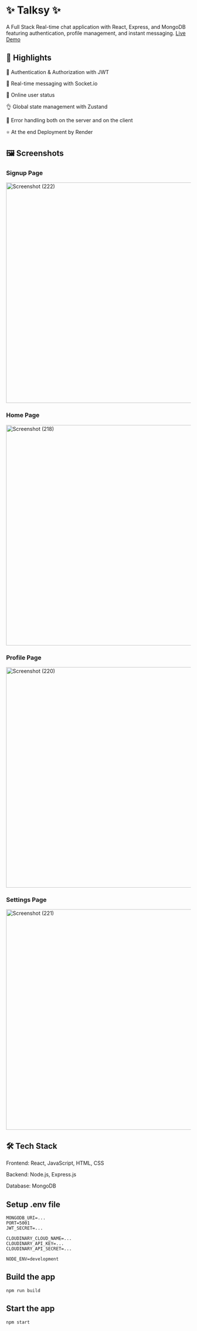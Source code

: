 # ✨ Talksy ✨
A Full Stack Real-time chat application with React, Express, and MongoDB featuring authentication, profile management, and instant messaging.
[Live Demo](https://talksy-z6ya.onrender.com)


## 🚀 Highlights

🎃 Authentication & Authorization with JWT

👾 Real-time messaging with Socket.io

🚀 Online user status

👌 Global state management with Zustand

🐞 Error handling both on the server and on the client

⭐ At the end Deployment by Render


## 🖼 Screenshots

### Signup Page
<img width="800" height="600" alt="Screenshot (222)" src="https://github.com/user-attachments/assets/488e7065-c518-45ae-8267-0309e062bb45" />

### Home Page
<img width="800" height="600" alt="Screenshot (218)" src="https://github.com/user-attachments/assets/adf9bd21-e0d8-45e8-8dc4-117c471470c4" />

### Profile Page
<img width="800" height="600" alt="Screenshot (220)" src="https://github.com/user-attachments/assets/6542e1d6-b89f-4fde-94ec-373c08729d7b" />

### Settings Page
<img width="800" height="600" alt="Screenshot (221)" src="https://github.com/user-attachments/assets/c0b60b30-396b-4b06-8f41-707773e75844" />


## 🛠 Tech Stack

Frontend: React, JavaScript, HTML, CSS

Backend: Node.js, Express.js

Database: MongoDB


## Setup .env file
```
MONGODB_URI=...
PORT=5001
JWT_SECRET=...

CLOUDINARY_CLOUD_NAME=...
CLOUDINARY_API_KEY=...
CLOUDINARY_API_SECRET=...

NODE_ENV=development
```

## Build the app
```
npm run build
```

## Start the app
```
npm start
```
